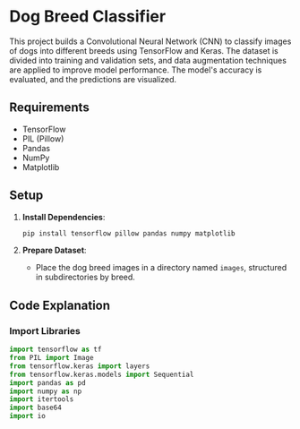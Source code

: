 # Dog Breed Classifier

This project builds a Convolutional Neural Network (CNN) to classify images of dogs into different breeds using TensorFlow and Keras. The dataset is divided into training and validation sets, and data augmentation techniques are applied to improve model performance. The model's accuracy is evaluated, and the predictions are visualized.

## Requirements

- TensorFlow
- PIL (Pillow)
- Pandas
- NumPy
- Matplotlib

## Setup

1. **Install Dependencies**:
    ```bash
    pip install tensorflow pillow pandas numpy matplotlib
    ```

2. **Prepare Dataset**:
    - Place the dog breed images in a directory named `images`, structured in subdirectories by breed.

## Code Explanation

### Import Libraries

```python
import tensorflow as tf
from PIL import Image
from tensorflow.keras import layers
from tensorflow.keras.models import Sequential
import pandas as pd
import numpy as np
import itertools
import base64
import io


